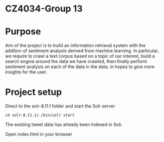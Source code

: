 # CZ4034-Group 13

# Purpose
Aim of the project is to build an information retrieval system with the addition of sentiment analysis derived from machine learning. In particular, we require to crawl a text corpus based on a topic of our interest, build a search engine around the data we have crawled, then finally perform sentiment analysis on each of the data in the data, in hopes to give more insights for the user. 

# Project setup
Direct to the solr-8.11.1 folder and start the Solr server

`cd solr-8.11.1/./bin/solr start`

The existing tweet data has already been indexed in Solr. 

Open index.html in your browser
